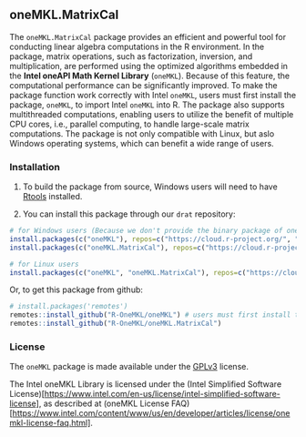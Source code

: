 ## oneMKL.MatrixCal

The `oneMKL.MatrixCal` package provides an efficient and powerful tool for
conducting linear algebra computations in the R environment. In the package,
matrix operations, such as factorization, inversion, and multiplication,
are performed using the optimized algorithms embedded in the
**Intel oneAPI Math Kernel Library** (`oneMKL`). Because of this feature,
the computational performance can be significantly improved. To make the package
function work correctly with Intel `oneMKL`, users must first install the package,
`oneMKL`, to import Intel `oneMKL` into R. The package also supports multithreaded
computations, enabling users to utilize the benefit of multiple CPU cores,
i.e., parallel computing, to handle large-scale matrix computations.
The package is not only compatible with Linux, but aslo Windows operating systems,
which can benefit a wide range of users.


### Installation

1. To build the package from source, Windows users will need to have [Rtools](http://cran.csie.ntu.edu.tw/bin/windows/Rtools/) installed.

2. You can install this package through our `drat` repository:

```r
# for Windows users (Because we don't provide the binary package of oneMKL)
install.packages(c("oneMKL"), repos=c("https://cloud.r-project.org/", "https://R-OneMKL.github.io/drat"), type="source")
install.packages(c("oneMKL.MatrixCal"), repos=c("https://cloud.r-project.org/", "https://R-OneMKL.github.io/drat"))

# for Linux users
install.packages(c("oneMKL", "oneMKL.MatrixCal"), repos=c("https://cloud.r-project.org/", "https://R-OneMKL.github.io/drat"))
```

Or, to get this package from github:

```r
# install.packages('remotes')
remotes::install_github("R-OneMKL/oneMKL") # users must first install the "oneMKL" package to construct the connection between R and oneMKL
remotes::install_github("R-OneMKL/oneMKL.MatrixCal")
```


### License

The `oneMKL` package is made available under the [GPLv3](https://www.gnu.org/licenses/gpl-3.0.html) license.

The Intel oneMKL Library is licensed under the (Intel Simplified Software License)[https://www.intel.com/en-us/license/intel-simplified-software-license], as described at (oneMKL License FAQ)[https://www.intel.com/content/www/us/en/developer/articles/license/onemkl-license-faq.html].
